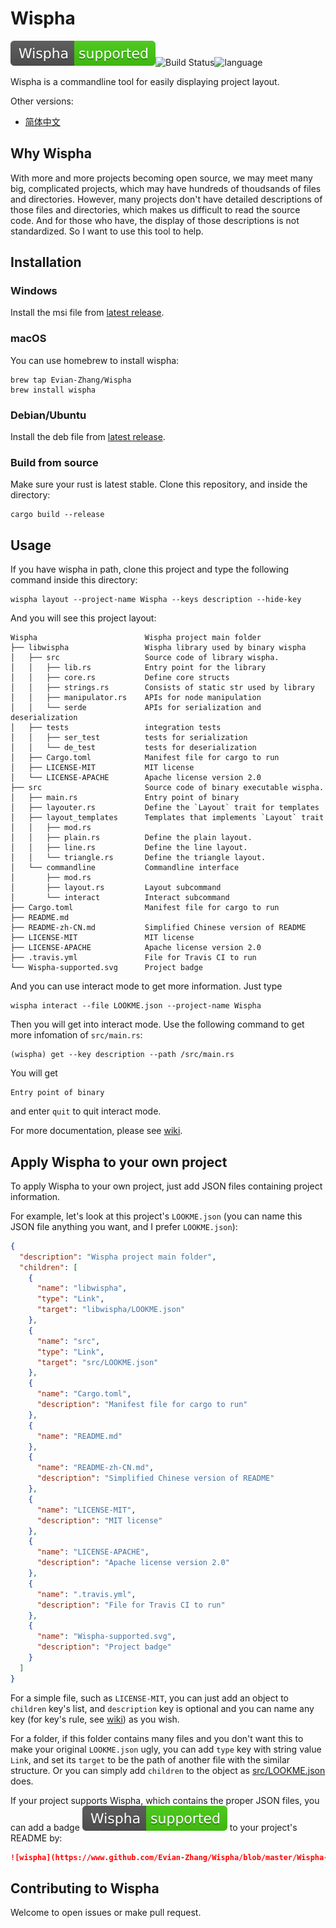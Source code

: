 # Wispha

![wispha](Wispha-supported.svg)![Build Status](https://travis-ci.org/Evian-Zhang/Wispha.svg?branch=master)![language](https://img.shields.io/badge/language-rust-orange.svg)

Wispha is a commandline tool for easily displaying project layout.

Other versions:

* [简体中文](README-zh-CN.md)



## Why Wispha

With more and more projects becoming open source, we may meet many big, complicated projects, which may have hundreds of thoudsands of files and directories. However, many projects don't have detailed descriptions of those files and directories, which makes us difficult to read the source code. And for those who have, the display of those descriptions is not standardized. So I want to use this tool to help.

## Installation

### Windows

Install the msi file from [latest release](https://github.com/Evian-Zhang/Wispha/releases/latest/download/wispha-installer.msi).

### macOS

You can use homebrew to install wispha:

```shell script
brew tap Evian-Zhang/Wispha
brew install wispha
```

### Debian/Ubuntu

Install the deb file from [latest release](https://github.com/Evian-Zhang/Wispha/releases/latest/download/wispha.deb).

### Build from source

Make sure your rust is latest stable. Clone this repository, and inside the directory:

```shell script
cargo build --release
```

## Usage

If you have wispha in path, clone this project and type the following command inside this directory:

```shell script
wispha layout --project-name Wispha --keys description --hide-key
```

And you will see this project layout:

```
Wispha                        Wispha project main folder
├── libwispha                 Wispha library used by binary wispha
│   ├── src                   Source code of library wispha.
│   │   ├── lib.rs            Entry point for the library
│   │   ├── core.rs           Define core structs
│   │   ├── strings.rs        Consists of static str used by library
│   │   ├── manipulator.rs    APIs for node manipulation
│   │   └── serde             APIs for serialization and deserialization
│   ├── tests                 integration tests
│   │   ├── ser_test          tests for serialization
│   │   └── de_test           tests for deserialization
│   ├── Cargo.toml            Manifest file for cargo to run
│   ├── LICENSE-MIT           MIT license
│   └── LICENSE-APACHE        Apache license version 2.0
├── src                       Source code of binary executable wispha.
│   ├── main.rs               Entry point of binary
│   ├── layouter.rs           Define the `Layout` trait for templates
│   ├── layout_templates      Templates that implements `Layout` trait
│   │   ├── mod.rs            
│   │   ├── plain.rs          Define the plain layout.
│   │   ├── line.rs           Define the line layout.
│   │   └── triangle.rs       Define the triangle layout.
│   └── commandline           Commandline interface
│       ├── mod.rs            
│       ├── layout.rs         Layout subcommand
│       └── interact          Interact subcommand
├── Cargo.toml                Manifest file for cargo to run
├── README.md                 
├── README-zh-CN.md           Simplified Chinese version of README
├── LICENSE-MIT               MIT license
├── LICENSE-APACHE            Apache license version 2.0
├── .travis.yml               File for Travis CI to run
└── Wispha-supported.svg      Project badge
```

And you can use interact mode to get more information. Just type

```shell script
wispha interact --file LOOKME.json --project-name Wispha
```

Then you will get into interact mode. Use the following command to get more infomation of `src/main.rs`:

```shell script
(wispha) get --key description --path /src/main.rs
```

You will get

```
Entry point of binary
```

and enter `quit` to quit interact mode.

For more documentation, please see [wiki](https://github.com/Evian-Zhang/Wispha/wiki).

## Apply Wispha to your own project

To apply Wispha to your own project, just add JSON files containing project information.

For example, let's look at this project's `LOOKME.json` (you can name this JSON file anything you want, and I prefer `LOOKME.json`):

```json
{
  "description": "Wispha project main folder",
  "children": [
    {
      "name": "libwispha",
      "type": "Link",
      "target": "libwispha/LOOKME.json"
    },
    {
      "name": "src",
      "type": "Link",
      "target": "src/LOOKME.json"
    },
    {
      "name": "Cargo.toml",
      "description": "Manifest file for cargo to run"
    },
    {
      "name": "README.md"
    },
    {
      "name": "README-zh-CN.md",
      "description": "Simplified Chinese version of README"
    },
    {
      "name": "LICENSE-MIT",
      "description": "MIT license"
    },
    {
      "name": "LICENSE-APACHE",
      "description": "Apache license version 2.0"
    },
    {
      "name": ".travis.yml",
      "description": "File for Travis CI to run"
    },
    {
      "name": "Wispha-supported.svg",
      "description": "Project badge"
    }
  ]
}
```

For a simple file, such as `LICENSE-MIT`, you can just add an object to `children` key's list, and `description` key is optional and you can name any key (for key's rule, see [wiki](https://github.com/Evian-Zhang/Wispha/wiki)) as you wish.

For a folder, if this folder contains many files and you don't want this to make your original `LOOKME.json` ugly, you can add `type` key with string value `Link`, and set its `target` to be the path of another file with the similar structure. Or you can simply add `children` to the object as [src/LOOKME.json](src/LOOKME.json) does.

If your project supports Wispha, which contains the proper JSON files, you can add a badge ![wispha](Wispha-supported.svg) to your project's README by:

```markdown
![wispha](https://www.github.com/Evian-Zhang/Wispha/blob/master/Wispha-supported.svg)
```

## Contributing to Wispha

Welcome to open issues or make pull request.